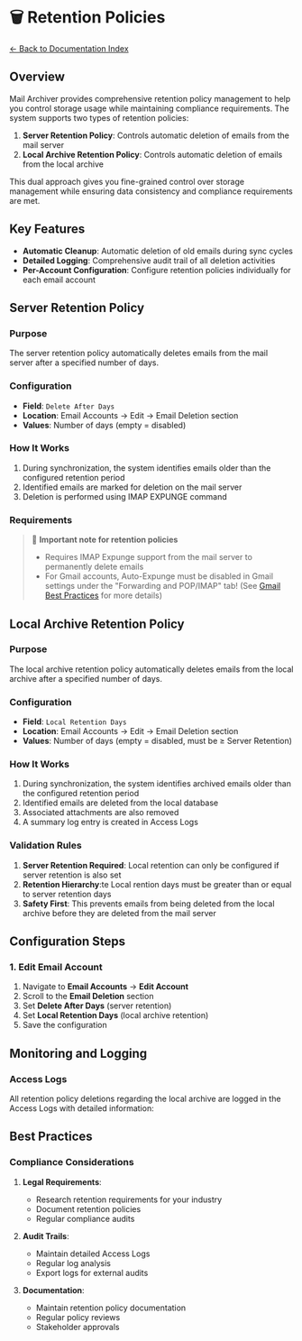 # 🗑️ Retention Policies

[← Back to Documentation Index](Index.md)

## Overview

Mail Archiver provides comprehensive retention policy management to help you control storage usage while maintaining compliance requirements. The system supports two types of retention policies:

1. **Server Retention Policy**: Controls automatic deletion of emails from the mail server
2. **Local Archive Retention Policy**: Controls automatic deletion of emails from the local archive

This dual approach gives you fine-grained control over storage management while ensuring data consistency and compliance requirements are met.

## Key Features

- **Automatic Cleanup**: Automatic deletion of old emails during sync cycles
- **Detailed Logging**: Comprehensive audit trail of all deletion activities
- **Per-Account Configuration**: Configure retention policies individually for each email account

## Server Retention Policy

### Purpose
The server retention policy automatically deletes emails from the mail server after a specified number of days. 

### Configuration
- **Field**: `Delete After Days`
- **Location**: Email Accounts → Edit → Email Deletion section
- **Values**: Number of days (empty = disabled)

### How It Works
1. During synchronization, the system identifies emails older than the configured retention period
2. Identified emails are marked for deletion on the mail server
3. Deletion is performed using IMAP EXPUNGE command

### Requirements
> 🚨 **Important note for retention policies**
> - Requires IMAP Expunge support from the mail server to permanently delete emails
> - For Gmail accounts, Auto-Expunge must be disabled in Gmail settings under the "Forwarding and POP/IMAP" tab! (See [Gmail Best Practices](doc/GmailBestPractices.md) for more details)


## Local Archive Retention Policy

### Purpose
The local archive retention policy automatically deletes emails from the local archive after a specified number of days. 

### Configuration
- **Field**: `Local Retention Days`
- **Location**: Email Accounts → Edit → Email Deletion section
- **Values**: Number of days (empty = disabled, must be ≥ Server Retention)

### How It Works
1. During synchronization, the system identifies archived emails older than the configured retention period
2. Identified emails are deleted from the local database
3. Associated attachments are also removed
4. A summary log entry is created in Access Logs

### Validation Rules
1. **Server Retention Required**: Local retention can only be configured if server retention is also set
2. **Retention Hierarchy**:te Local rention days must be greater than or equal to server retention days
3. **Safety First**: This prevents emails from being deleted from the local archive before they are deleted from the mail server


## Configuration Steps

### 1. Edit Email Account

1. Navigate to **Email Accounts** → **Edit Account**
2. Scroll to the **Email Deletion** section
3. Set **Delete After Days** (server retention)
4. Set **Local Retention Days** (local archive retention)
5. Save the configuration

## Monitoring and Logging

### Access Logs

All retention policy deletions regarding the local archive are logged in the Access Logs with detailed information:

## Best Practices

### Compliance Considerations

1. **Legal Requirements**: 
   - Research retention requirements for your industry
   - Document retention policies
   - Regular compliance audits

2. **Audit Trails**: 
   - Maintain detailed Access Logs
   - Regular log analysis
   - Export logs for external audits

3. **Documentation**: 
   - Maintain retention policy documentation
   - Regular policy reviews
   - Stakeholder approvals
